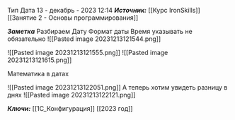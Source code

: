 
Тип Дата
 13 - декабрь - 2023  12:14 
***Источник:***  [[Курс IronSkills]] [[Занятие 2 - Основы программирования]]

***Заметка*** 
Разбираем Дату
Формат даты
Время указывать не обязательно 
![[Pasted image 20231213121544.png]]

![[Pasted image 20231213121555.png]]
![[Pasted image 20231213121615.png]]

Математика в датах

![[Pasted image 20231213122051.png]]
А теперь хотим увидеть разницу в днях 
![[Pasted image 20231213122121.png]]


***Ключи:*** [[1С_Конфигурация]] [[2023 год]]